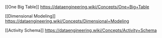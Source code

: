 
[[One Big Table]]
https://dataengineering.wiki/Concepts/One+Big+Table

[[Dimensional Modeling]]
https://dataengineering.wiki/Concepts/Dimensional+Modeling

[[Activity Schema]]
https://dataengineering.wiki/Concepts/Activity+Schema